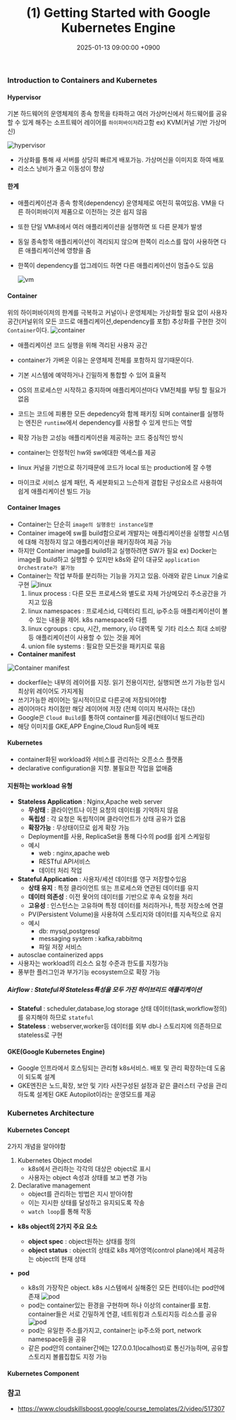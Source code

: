 ﻿---
title: "(1) Getting Started with Google Kubernetes Engine"
date : 2025-01-13 09:00:00 +0900
categories: [Kubernetes,GKE]
tags : [gcp,wif]
---

### **Introduction to Containers and Kubernetes**

####  **Hypervisor** 
기본 하드웨어의 운영체제의 종속 항목을 타파하고 여러 가상머신에서 하드웨어를 공유할 수 있게 해주는 소프트웨어 레이어를 `하이퍼바이저`라고함 ex) KVM(커널 기반 가상머신)

![hypervisor](image.png)

- 가상화를 통해 새 서버를 상당히 빠르게 배포가능. 가상머신을 이미지호 하여 배포
- 리소스 낭비가 줄고 이동성이 향상
    

#### **한계** 
- 애플리케이션과 종속 항목(dependency) 운영체제로 여전히 묶여있음. VM을 다른 하이퍼바이저 제품으로 이전하는 것은 쉽지 않음
- 또한 단일 VM내에서 여러 애플리케이션을 실행하면 또 다른 문제가 발생
- 동일 종속항목 애플리케이션이 격리되지 않으며 한쪽이 리소스를 많이 사용하면 다른 애플리케이션에 영향을 줌
- 한쪽이 dependency를 업그레이드 하면 다른 애플리케이션이 멈출수도 있음
  
    ![vm](../assets/img/2025-01-15-k8s-gke-gcloud/image-1.png)
    
#### **Container**
위의 하이퍼바이저의 한계를 극복하고 커널이나 운영체제는 가상화할 필요 없이 사용자 공간(커널위의 모든 코드로 애플리케이션,dependency를 포함) 추상화를 구현한 것이 `Container`이다. 
![container](../assets/img/2025-01-15-k8s-gke-gcloud/image-2.png)

- 애플리케이션 코드 실행을 위해 격리된 사용자 공간
- container가 가벼운 이유는 운영체제 전체를 포함하지 않기때문이다. 
- 기본 시스템에 예약하거나 긴밀하게 통합할 수 있어 효율적
- OS의 프로세스만 시작하고 중지하며 애플리케이션마다 VM전체를 부팅 할 필요가 없음
- 코드는 코드에 피룡한 모든 depedency와 함께 패키징 되며 container를 실행하는 엔진은 `runtime`에서 dependency를 사용할 수 있게 만드는 역할
  
- 확장 가능한 고성능 애플리케이션을 제공하는 코드 중심적인 방식
- container는 안정적인 hw와 sw에대한 엑세스를 제공
- linux 커널을 기반으로 하기때문에 코드가 local 또는 production에 잘 수행 
- 마이크로 서비스 설계 패턴, 즉 세분화되고 느슨하게 결합된 구성요소르 사용하여 쉽게 애플리케이션 빌드 가능

#### **Container Images**
- Container는 단순히 `image의 실행중인 instance일뿐`
- Container image에 sw를 build함으로써 개발자는 애플리케이션을 실행할 시스템에 대해 걱정하지 않고 애플리케이션을 패키징하여 제공 가능
- 하지만 Container image를 build하고 실행하려면 SW가 필요 ex) Docker는 image를 build하고 실행할 수 있지만 k8s와 같이 대규모 `application Orchestrate가 불가능 `
- Container는 작업 부하를 분리하는 기능을 가지고 있음. 아래와 같은 Linux 기술로 구현
  ![linux](../assets/img/2025-01-15-k8s-gke-gcloud/image-3.png)
    1. linux process :  다른 모든 프로세스와 별도로 자체 가상메모리 주소공간을 가지고 있음
    2. linux namespaces : 프로세스id, 디렉터리 트리, ip주소등 애플리케이션이 볼 수 있는 내용을 제어. k8s namespace와 다름
    3. linux cgroups : cpu, 시간, memory, i/o 대역폭 및 기타 리소스 최대 소비량등 애플리케이션이 사용할 수 있는 것을 제어
    4. union file systems : 필요한 모든것을 패키지로 묶음
- **Container manifest**

![Container manifest](../assets/img/2025-01-15-k8s-gke-gcloud/image5.png)

- dockerfile는 내부의 레이어를 지정. 읽기 전용이지만, 실행되면 쓰기 가능한 임시 최상위 레이어도 가지게됨
- 쓰기가능한 레이어는 일시적이므로 다른곳에 저장되어야함 
- 레이어마다 차이점만 해당 레이어에 저장 (전체 이미지 복사하는 대신)
- Google은 `Cloud Build`를 통하여 container를 제공(컨테이너 빌드관리)
- 해당 이미지를 GKE,APP Engine,Cloud Run등에 배포

#### **Kubernetes**
- container화된 workload와 서비스를 관리하는 오픈소스 플랫폼
- declarative configuration을 지향. 불필요한 작업을 없애줌 

#### **지원하는 workload 유형**
- **Stateless Application** : Nginx,Apache web server
  - **무상태** : 클라이언트나 이전 요청의 데이터를 기억하지 않음
  - **독립성** : 각 요청은 독립적이며 클라이언트가 상태 공유가 없음
  - **확장가능** : 무상태이므로 쉽게 확장 가능
  - Deployment를 사용, ReplicaSet을 통해 다수의 pod를 쉽게 스케일링
  - 예시
    - web : nginx,apache web
    - RESTful API서비스
    - 데이터 처리 작업
- **Stateful Application** : 사용자/세션 데이터를 영구 저장할수있음
  - **상태 유지** : 특정 클라이언트 또는 프로세스와 연관된 데이터를 유지
  - **데이터 의존성** : 이전 욫어의 데이터를 기반으로 후속 요청을 처리
  - **고유성** : 인스턴스는 고유하며 특정 데이터를 처리하거나, 특정 저장소에 연결
  - PV(Persistent Volume)을 사용하여 스토리지와 데이터를 지속적으로 유지
  - 예시
    - db: mysql,postgresql
    - messaging system : kafka,rabbitmq
    - 파일 저장 서비스
- autosclae containerized apps
- 사용자는 workload의 리소스 요청 수준과 한도를 지정가능
- 풍부한 플러그인과 부가기능 ecosystem으로 확장 가능

#####  **Airflow** : Stateful와 Stateless특성을 모두 가진 하이브리드 애플리케이션
  - **Stateful** : scheduler,database,log storage 상태 데이터(task,workflow정의)를 유지해야 하므로 `stateful`
  - **Stateless** : webserver,worker등 데이터를 외부 db나 스토리지에 의존하므로 stateless로 구현

#### **GKE(Google Kubernetes Engine)**
- Google 인프라에서 호스팅되는 관리형 k8s서비스. 배포 및 관리 확장하는데 도움이 되도록 설계
- GKE엔진은 노드,확장, 보안 및 기타 사전구성된 설정과 같은 클러스터 구성을 관리하도록 설계된 GKE Autopilot이라는 운영모드를 제공

### **Kubernetes Architecture**

#### **Kubernetes Concept**
2가지 개념을 알아야함

1. Kubernetes Object model
   - k8s에서 관리하는 각각의 대상은 object로 표시
   - 사용자는 object 속성과 상태를 보고 변경 가능
2. Declarative management
   - object를 관리하는 방법은 지시 받아야함
   - 이는 지시한 상태를 달성하고 유지되도록 작송
   - `watch loop`를  통해 작동

- **k8s object의 2가지 주요 요소**
  - **object spec** : object원하는 상태를 정의
  - **object status** : object의 상태로 k8s 제어영역(control plane)에서 제공하는 object의 현재 상태 

- **pod**  
  -  k8s의 가장작은 object. k8s 시스템에서 실해중인 모든 컨테이너는 pod안에 존재
![pod](../assets/img/2025-01-15-k8s-gke-gcloud/image-6.png)
   - pod는 container있는 환경을 구현하며 하나 이상의 container를 포함. container들은 서로 긴밀하게 연결, 네트워킹과 스토리지등 리소스를 공유
![pod](../assets/img/2025-01-15-k8s-gke-gcloud/image-7.png)
    - pod는 유일한 주소를가지고, container는 ip주소와 port, network namespace등을 공유
    - 같은 pod안의 container간에는 127.0.0.1(localhost)로 통신가능하며, 공유할 스토리지 볼륨집합도 지정 가능

#### **Kubernetes Component**

### 참고
- <https://www.cloudskillsboost.google/course_templates/2/video/517307>

